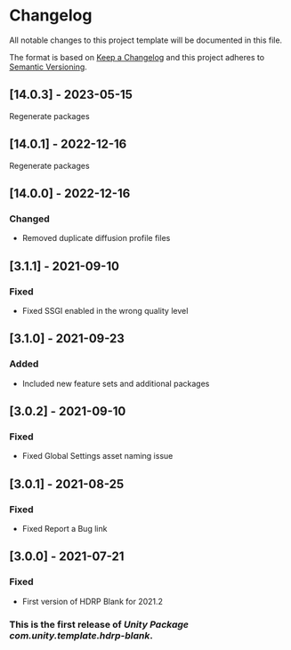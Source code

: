 # Changelog
All notable changes to this project template will be documented in this file.

The format is based on [Keep a Changelog](http://keepachangelog.com/en/1.0.0/)
and this project adheres to [Semantic Versioning](http://semver.org/spec/v2.0.0.html).



## [14.0.3] - 2023-05-15

Regenerate packages

## [14.0.1] - 2022-12-16

Regenerate packages

## [14.0.0] - 2022-12-16

### Changed
- Removed duplicate diffusion profile files

## [3.1.1] - 2021-09-10

### Fixed
- Fixed SSGI enabled in the wrong quality level

## [3.1.0] - 2021-09-23

### Added
- Included new feature sets and additional packages

## [3.0.2] - 2021-09-10

### Fixed
- Fixed Global Settings asset naming issue

## [3.0.1] - 2021-08-25

### Fixed
- Fixed Report a Bug link

## [3.0.0] - 2021-07-21

### Fixed
- First version of HDRP Blank for 2021.2

### This is the first release of *Unity Package com.unity.template.hdrp-blank*.
